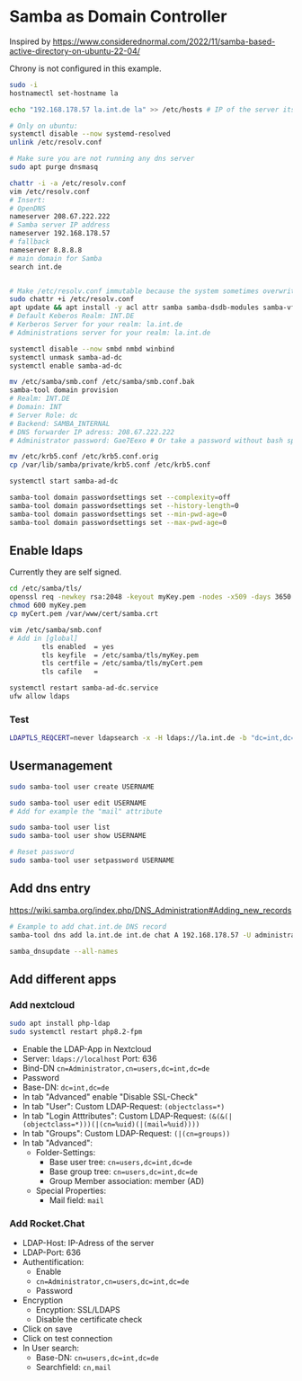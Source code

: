 # Samba as Domain Controller

Inspired by <https://www.considerednormal.com/2022/11/samba-based-active-directory-on-ubuntu-22-04/>

Chrony is not configured in this example.

```bash
sudo -i
hostnamectl set-hostname la

echo "192.168.178.57 la.int.de la" >> /etc/hosts # IP of the server itself

# Only on ubuntu:
systemctl disable --now systemd-resolved
unlink /etc/resolv.conf

# Make sure you are not running any dns server 
sudo apt purge dnsmasq

chattr -i -a /etc/resolv.conf
vim /etc/resolv.conf
# Insert:
# OpenDNS
nameserver 208.67.222.222
# Samba server IP address
nameserver 192.168.178.57
# fallback
nameserver 8.8.8.8
# main domain for Samba
search int.de


# Make /etc/resolv.conf immutable because the system sometimes overwrites it.
sudo chattr +i /etc/resolv.conf
apt update && apt install -y acl attr samba samba-dsdb-modules samba-vfs-modules smbclient winbind libpam-winbind libnss-winbind libpam-krb5 krb5-config krb5-user dnsutils chrony net-tools samba-ad-provision
# Default Keberos Realm: INT.DE
# Kerberos Server for your realm: la.int.de
# Administrations server for your realm: la.int.de

systemctl disable --now smbd nmbd winbind
systemctl unmask samba-ad-dc
systemctl enable samba-ad-dc

mv /etc/samba/smb.conf /etc/samba/smb.conf.bak
samba-tool domain provision
# Realm: INT.DE
# Domain: INT
# Server Role: dc
# Backend: SAMBA_INTERNAL
# DNS forwarder IP adress: 208.67.222.222
# Administrator password: Gae7Eexo # Or take a password without bash special characters!

mv /etc/krb5.conf /etc/krb5.conf.orig
cp /var/lib/samba/private/krb5.conf /etc/krb5.conf

systemctl start samba-ad-dc

samba-tool domain passwordsettings set --complexity=off
samba-tool domain passwordsettings set --history-length=0
samba-tool domain passwordsettings set --min-pwd-age=0
samba-tool domain passwordsettings set --max-pwd-age=0
```

## Enable ldaps

Currently they are self signed.

```bash
cd /etc/samba/tls/
openssl req -newkey rsa:2048 -keyout myKey.pem -nodes -x509 -days 3650 -out myCert.pem
chmod 600 myKey.pem
cp myCert.pem /var/www/cert/samba.crt

vim /etc/samba/smb.conf
# Add in [global]
        tls enabled  = yes
        tls keyfile  = /etc/samba/tls/myKey.pem
        tls certfile = /etc/samba/tls/myCert.pem
        tls cafile   =

systemctl restart samba-ad-dc.service 
ufw allow ldaps
```

### Test

```bash
LDAPTLS_REQCERT=never ldapsearch -x -H ldaps://la.int.de -b "dc=int,dc=de" -v
```

## Usermanagement

```bash
sudo samba-tool user create USERNAME

sudo samba-tool user edit USERNAME
# Add for example the "mail" attribute

sudo samba-tool user list
sudo samba-tool user show USERNAME

# Reset password
sudo samba-tool user setpassword USERNAME
```

## Add dns entry

<https://wiki.samba.org/index.php/DNS_Administration#Adding_new_records>

```bash
# Example to add chat.int.de DNS record
samba-tool dns add la.int.de int.de chat A 192.168.178.57 -U administrator
```

```bash
samba_dnsupdate --all-names
```

## Add different apps

### Add nextcloud

```bash
sudo apt install php-ldap
sudo systemctl restart php8.2-fpm
```
- Enable the LDAP-App in Nextcloud
- Server: `ldaps://localhost` Port: 636
- Bind-DN `cn=Administrator,cn=users,dc=int,dc=de`
- Password
- Base-DN: `dc=int,dc=de`
- In tab "Advanced" enable "Disable SSL-Check"
- In tab "User": Custom LDAP-Request: `(objectclass=*)`
- In tab "Login Atttributes": Custom LDAP-Request: `(&(&(|(objectclass=*)))(|(cn=%uid)(|(mail=%uid))))`
- In tab "Groups": Custom LDAP-Request: `(|(cn=groups))`
- In tab "Advanced":
  - Folder-Settings:
    - Base user tree: `cn=users,dc=int,dc=de`
    - Base group tree: `cn=users,dc=int,dc=de`
    - Group Member association: member (AD)
  - Special Properties:
    - Mail field: `mail`

### Add Rocket.Chat

- LDAP-Host: IP-Adress of the server
- LDAP-Port: 636
- Authentification:
  - Enable
  - `cn=Administrator,cn=users,dc=int,dc=de`
  - Password
- Encryption
  - Encyption: SSL/LDAPS
  - Disable the certificate check
- Click on save
- Click on test connection
- In User search:
  - Base-DN: `cn=users,dc=int,dc=de`
  - Searchfield: `cn,mail`
